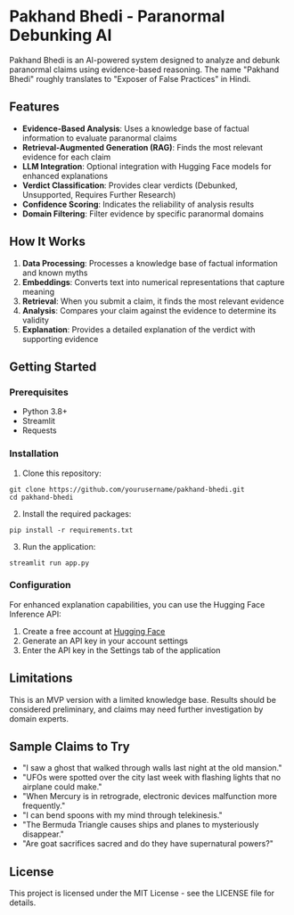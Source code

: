 # Pakhand Bhedi - Paranormal Debunking AI

Pakhand Bhedi is an AI-powered system designed to analyze and debunk paranormal claims using evidence-based reasoning. The name "Pakhand Bhedi" roughly translates to "Exposer of False Practices" in Hindi.

## Features

- **Evidence-Based Analysis**: Uses a knowledge base of factual information to evaluate paranormal claims
- **Retrieval-Augmented Generation (RAG)**: Finds the most relevant evidence for each claim
- **LLM Integration**: Optional integration with Hugging Face models for enhanced explanations
- **Verdict Classification**: Provides clear verdicts (Debunked, Unsupported, Requires Further Research)
- **Confidence Scoring**: Indicates the reliability of analysis results
- **Domain Filtering**: Filter evidence by specific paranormal domains

## How It Works

1. **Data Processing**: Processes a knowledge base of factual information and known myths
2. **Embeddings**: Converts text into numerical representations that capture meaning
3. **Retrieval**: When you submit a claim, it finds the most relevant evidence
4. **Analysis**: Compares your claim against the evidence to determine its validity
5. **Explanation**: Provides a detailed explanation of the verdict with supporting evidence

## Getting Started

### Prerequisites

- Python 3.8+
- Streamlit
- Requests

### Installation

1. Clone this repository:
```
git clone https://github.com/yourusername/pakhand-bhedi.git
cd pakhand-bhedi
```

2. Install the required packages:
```
pip install -r requirements.txt
```

3. Run the application:
```
streamlit run app.py
```

### Configuration

For enhanced explanation capabilities, you can use the Hugging Face Inference API:

1. Create a free account at [Hugging Face](https://huggingface.co/)
2. Generate an API key in your account settings
3. Enter the API key in the Settings tab of the application

## Limitations

This is an MVP version with a limited knowledge base. Results should be considered preliminary, and claims may need further investigation by domain experts.

## Sample Claims to Try

- "I saw a ghost that walked through walls last night at the old mansion."
- "UFOs were spotted over the city last week with flashing lights that no airplane could make."
- "When Mercury is in retrograde, electronic devices malfunction more frequently."
- "I can bend spoons with my mind through telekinesis."
- "The Bermuda Triangle causes ships and planes to mysteriously disappear."
- "Are goat sacrifices sacred and do they have supernatural powers?"

## License

This project is licensed under the MIT License - see the LICENSE file for details.